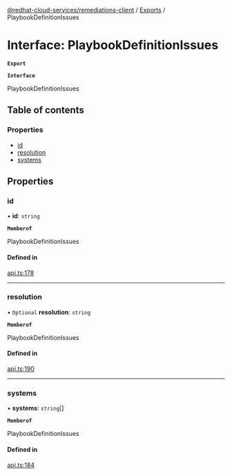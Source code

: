 [@redhat-cloud-services/remediations-client](../README.md) / [Exports](../modules.md) / PlaybookDefinitionIssues

# Interface: PlaybookDefinitionIssues

**`Export`**

**`Interface`**

PlaybookDefinitionIssues

## Table of contents

### Properties

- [id](PlaybookDefinitionIssues.md#id)
- [resolution](PlaybookDefinitionIssues.md#resolution)
- [systems](PlaybookDefinitionIssues.md#systems)

## Properties

### id

• **id**: `string`

**`Memberof`**

PlaybookDefinitionIssues

#### Defined in

[api.ts:178](https://github.com/mkholjuraev/javascript-clients/blob/master/packages/remediations/api.ts#L178)

___

### resolution

• `Optional` **resolution**: `string`

**`Memberof`**

PlaybookDefinitionIssues

#### Defined in

[api.ts:190](https://github.com/mkholjuraev/javascript-clients/blob/master/packages/remediations/api.ts#L190)

___

### systems

• **systems**: `string`[]

**`Memberof`**

PlaybookDefinitionIssues

#### Defined in

[api.ts:184](https://github.com/mkholjuraev/javascript-clients/blob/master/packages/remediations/api.ts#L184)
